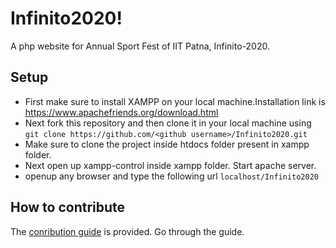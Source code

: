 # Infinito2020!
A php website for Annual Sport Fest of IIT Patna, Infinito-2020.

## Setup
* First make sure to install XAMPP on your local machine.Installation link is https://www.apachefriends.org/download.html
* Next fork this repository and then clone it in your local machine using `git clone https://github.com/<github username>/Infinito2020.git`
* Make sure to clone the project inside htdocs folder present in xampp folder.
* Next open up xampp-control inside xampp folder. Start apache server.
* openup any browser and type the following url `localhost/Infinito2020`

## How to contribute 
The [conribution guide](https://github.com/Infinito-IIT-Patna/Infinito2020/blob/master/CONTRIBUTING.md) is provided. Go through the guide.
